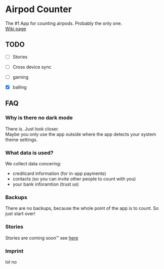 # Airpod Counter
The #1 App for counting airpods. Probably the only one. \
[Wiki page](https://github.com/TimoA200/airpod_counter/wiki)


## TODO
- [ ] Stories
- [ ] Cross device sync
- [ ] gaming
- [x] balling


## FAQ

### Why is there no dark mode
There is. Just look closer. \
Maybe you only use the app outside where the app detects your system theme settings.

### What data is used?
We collect data concering:
- creditcard information (for in-app payments)
- contacts (so you can invite other people to count with you)
- your bank inforamtion (trust us)

### Backups
There are no backups, because the whole point of the app is to count. So just start over!

### Stories
Stories are coming soon:tm:
see [here](https://github.com/TimoA200/airpod_counter/issues/16)

### Imprint
lol no
